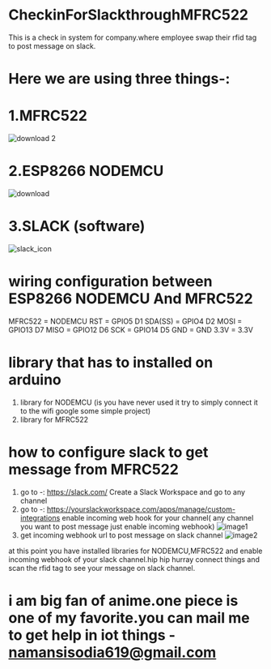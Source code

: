 # CheckinForSlackthroughMFRC522
This is a check in system for company.where employee swap their rfid tag to post message on slack.

# Here we are using three things-:
# 1.MFRC522
![download 2](https://user-images.githubusercontent.com/19189211/40733320-ed195134-6452-11e8-973b-717f98d1b387.jpg)
# 2.ESP8266 NODEMCU
![download](https://user-images.githubusercontent.com/19189211/40733692-e3bfd01c-6453-11e8-9acf-67defa649430.jpg)
# 3.SLACK (software)
![slack_icon](https://user-images.githubusercontent.com/19189211/40733764-1abf01be-6454-11e8-857e-25b51367020d.png)


# wiring configuration between ESP8266 NODEMCU And MFRC522

MFRC522 = NODEMCU
RST     = GPIO5 D1
SDA(SS) = GPIO4 D2
MOSI    = GPIO13 D7
MISO    = GPIO12 D6
SCK     = GPIO14 D5
GND     = GND
3.3V    = 3.3V



# library that has to installed on arduino
1. library for NODEMCU (is you have never used it try to simply connect it to the wifi google some simple project)
2. library for MFRC522


# how to configure slack to get message from MFRC522
1. go to -: https://slack.com/ 
 Create a Slack Workspace and go to any channel
2. go to -: https://yourslackworkspace.com/apps/manage/custom-integrations
 enable incoming web hook for your channel( any channel you want to post message just enable incoming webhook)
 ![image1](https://user-images.githubusercontent.com/19189211/40734355-cca192c4-6455-11e8-86b4-8e92017a6131.png)
3. get incoming webhook url to post message on slack channel
![image2](https://user-images.githubusercontent.com/19189211/40734896-600e2562-6457-11e8-83e6-cd0ad0641639.png)


at this point you have installed libraries for NODEMCU,MFRC522 and enable incoming webhook of your slack channel.hip hip hurray
connect things and scan the rfid tag to see your message on slack channel.



# i am big fan of anime.one piece is one of my favorite.you can mail me to get help in iot things - namansisodia619@gmail.com

